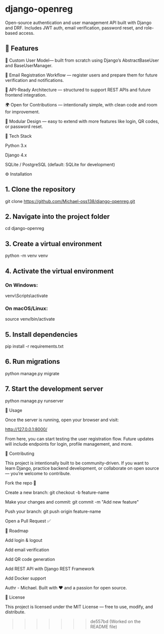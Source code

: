 # django-openreg
Open-source authentication and user management API built with Django and DRF. Includes JWT auth, email verification, password reset, and role-based access.


## 🚀 Features

🔐 Custom User Model— built from scratch using Django’s AbstractBaseUser and BaseUserManager.
 
📩 Email Registration Workflow — register users and prepare them for future verification and notifications.

🧱 API-Ready Architecture — structured to support REST APIs and future frontend integration.

🌍 Open for Contributions — intentionally simple, with clean code and room for improvement.

📁 Modular Design — easy to extend with more features like login, QR codes, or password reset.

🧰 Tech Stack

Python 3.x

Django 4.x

SQLite / PostgreSQL (default: SQLite for development)

⚙️ Installation
## 1. Clone the repository
git clone https://github.com/Michael-oss138/django-openreg.git

## 2. Navigate into the project folder
cd django-openreg

## 3. Create a virtual environment
python -m venv venv

## 4. Activate the virtual environment
### On Windows:
venv\Scripts\activate
### On macOS/Linux:
source venv/bin/activate

## 5. Install dependencies
pip install -r requirements.txt

## 6. Run migrations
python manage.py migrate

## 7. Start the development server
python manage.py runserver

🧪 Usage

Once the server is running, open your browser and visit:

http://127.0.0.1:8000/


From here, you can start testing the user registration flow.
Future updates will include endpoints for login, profile management, and more.

🤝 Contributing

This project is intentionally built to be community-driven. If you want to learn Django, practice backend development, or collaborate on open source — you’re welcome to contribute.

Fork the repo 🍴

Create a new branch: git checkout -b feature-name

Make your changes and commit: git commit -m "Add new feature"

Push your branch: git push origin feature-name

Open a Pull Request ✅

📜 Roadmap

 Add login & logout

 Add email verification

 Add QR code generation

 Add REST API with Django REST Framework

 Add Docker support

Authr - Michael.
Built with ❤️ and a passion for open source.

📜 License

This project is licensed under the MIT License — free to use, modify, and distribute.
>>>>>>> de557bd (Worked on the README file)
